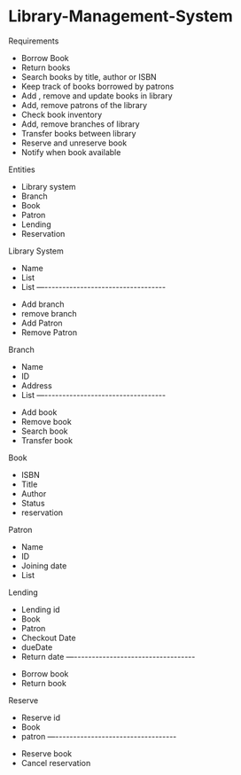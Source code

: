 # Library-Management-System

Requirements
- Borrow Book
- Return books
- Search books by title, author or ISBN
- Keep track of books borrowed by patrons
- Add , remove and update books in library
- Add, remove patrons of the library
- Check book inventory
- Add, remove branches of library
- Transfer books between library
- Reserve and unreserve book
- Notify when book available

Entities
- Library system
- Branch
- Book
- Patron
- Lending
- Reservation

Library System
- Name
- List<branch>
- List<pateron>
—----------------------------------
+ Add branch 
+ remove branch
+ Add Patron
+ Remove Patron

Branch
- Name
- ID
- Address
- List<Books>
—----------------------------------
+ Add book
+ Remove book
+ Search book
+ Transfer book

Book
- ISBN
- Title
- Author
- Status
- reservation

Patron
- Name
- ID
- Joining date
- List<Lending>

Lending
- Lending id
- Book
- Patron
- Checkout Date
- dueDate
- Return date
—----------------------------------
+ Borrow book
+ Return book

Reserve
- Reserve id
- Book
- patron
—----------------------------------
+ Reserve book
+ Cancel reservation
